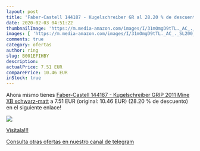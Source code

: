 ```yaml
---
layout: post
title: 'Faber-Castell 144187 - Kugelschreiber GR al 28.20 % de descuento'
date: 2020-02-03 04:51:22
thumbnailImage: 'https://m.media-amazon.com/images/I/31mOmgD9tTL._AC_._SL200_.jpg'
images: [ 'https://m.media-amazon.com/images/I/31mOmgD9tTL._AC_._SL200_.jpg' ]
comments: true
category: ofertas
author: ring
slug: B001EFIHBY
description:
actualPrice: 7.51 EUR
comparePrice: 10.46 EUR
inStock: true
---
```


Ahora mismo tienes [Faber-Castell 144187 - Kugelschreiber GRIP 2011  Mine XB  schwarz-matt](https://www.amazon.com/dp/B001EFIHBY/?tag=redken08-20) a 7.51 EUR (original: 10.46 EUR) (28.20 %  de descuento) en el siguiente enlace!

[![](https://m.media-amazon.com/images/I/31mOmgD9tTL._AC_._SL200_.jpg)](https://www.amazon.com/dp/B001EFIHBY/?tag=redken08-20)

[Visítala!!!](https://www.amazon.com/dp/B001EFIHBY/?tag=redken08-20)

[Consulta otras ofertas en nuestro canal de telegram](https://t.me/s/ofertas25)
